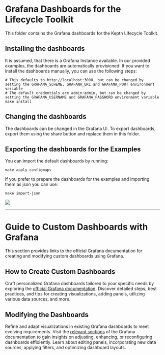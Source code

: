 # Grafana Dashboards for the Lifecycle Toolkit

This folder contains the Grafana dashboards for the Keptn Lifecycle Toolkit.

## Installing the dashboards

It is assumed, that there is a Grafana Instance available.
In our provided examples, the dashboards are automatically
provisioned.
If you want to install the dashboards manually, you can use the following steps:

```shell
# This defaults to http://localhost:3000, but can be changed by setting the GRAFANA_SCHEME, GRAFANA_URL and GRAFANA_PORT environment variable
# The default credentials are admin:admin, but can be changed by setting the GRAFANA_USERNAME and GRAFANA_PASSWORD environment variable
make install
```

## Changing the dashboards

The dashboards can be changed in the Grafana UI.
To export dashboards, export them using the share button and replace
them in this folder.

## Exporting the dashboards for the Examples

You can import the default dashboards by running:

```shell
make apply-configmaps
```

If you prefer to prepare the dashboards for the examples and importing them as json you can use:

```shell
make import-json
```

<!-- markdownlint-disable-next-line MD033 MD013 -->
<img referrerpolicy="no-referrer-when-downgrade" src="https://static.scarf.sh/a.png?x-pxid=858843d8-8da2-4ce5-a325-e5321c770a78" />

---

# Guide to Custom Dashboards with Grafana

This section provides links to the official Grafana documentation for creating and modifying custom dashboards using Grafana.

## How to Create Custom Dashboards

Craft personalized Grafana dashboards tailored to your specific needs by exploring the [official Grafana documentation](https://grafana.com/docs/grafana/latest/dashboards/build-dashboards/create-dashboard/). Discover detailed steps, best practices, and tips for creating visualizations, adding panels, utilizing various data sources, and more.

## Modifying the Dashboards

Refine and adapt visualizations in existing Grafana dashboards to meet evolving requirements. Visit the [relevant sections](https://grafana.com/docs/grafana/latest/dashboards/build-dashboards/modify-dashboard-settings/) of the Grafana documentation to gain insights on adjusting, enhancing, or reconfiguring dashboards efficiently. Learn about editing panels, incorporating new data sources, applying filters, and optimizing dashboard layouts.


